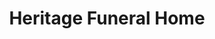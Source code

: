 ---
title: "Heritage Funeral Home"
url: /southgate/heritage-funeral-home/
shop: funeral directors
---